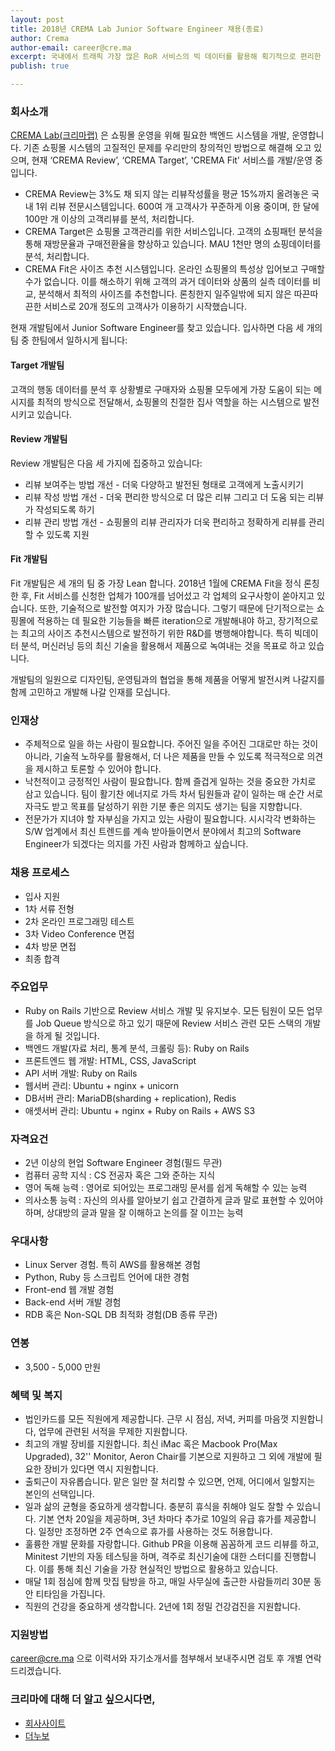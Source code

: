 ```yaml
---
layout: post
title: 2018년 CREMA Lab Junior Software Engineer 채용(종료)
author: Crema
author-email: career@cre.ma
excerpt: 국내에서 트래픽 가장 많은 RoR 서비스의 빅 데이터를 활용해 획기적으로 편리한 고객 관리 시스템을 만들고 싶으신 분. 국내 이커머스 생태계를 혁신하고 싶으신 분. CREMA Lab 개발팀에서 Junior Software Engineer를 모십니다.
publish: true

---
```


### 회사소개

[CREMA Lab(크리마랩)](http://www.cre.ma) 은 쇼핑몰 운영을 위해 필요한 백엔드 시스템을 개발, 운영합니다. 기존 쇼핑몰 시스템의 고질적인 문제를 우리만의 창의적인 방법으로 해결해 오고 있으며, 현재 ‘CREMA Review’, ‘CREMA Target’, 'CREMA Fit' 서비스를 개발/운영 중입니다.
- CREMA Review는 3%도 채 되지 않는 리뷰작성률을 평균 15%까지 올려놓은 국내 1위 리뷰 전문시스템입니다. 600여 개 고객사가 꾸준하게 이용 중이며, 한 달에 100만 개 이상의 고객리뷰를 분석, 처리합니다.
- CREMA Target은 쇼핑몰 고객관리를 위한 서비스입니다. 고객의 쇼핑패턴 분석을 통해 재방문율과 구매전환율을 향상하고 있습니다. MAU 1천만 명의 쇼핑데이터를 분석, 처리합니다.
- CREMA Fit은 사이즈 추천 시스템입니다. 온라인 쇼핑몰의 특성상 입어보고 구매할 수가 없습니다. 이를 해소하기 위해 고객의 과거 데이터와 상품의 실측 데이터를 비교, 분석해서 최적의 사이즈를 추천합니다. 론칭한지 일주일밖에 되지 않은 따끈따끈한 서비스로 20개 정도의 고객사가 이용하기 시작했습니다.

현재 개발팀에서 Junior Software Engineer를 찾고 있습니다. 입사하면 다음 세 개의 팀 중 한팀에서 일하시게 됩니다:

#### Target 개발팀
고객의 행동 데이터를 분석 후 상황별로 구매자와 쇼핑몰 모두에게 가장 도움이 되는 메시지를 최적의 방식으로 전달해서, 쇼핑몰의 친절한 집사 역할을 하는 시스템으로 발전시키고 있습니다.

#### Review 개발팀
Review 개발팀은 다음 세 가지에 집중하고 있습니다:
- 리뷰 보여주는 방법 개선 - 더욱 다양하고 발전된 형태로 고객에게 노출시키기
- 리뷰 작성 방법 개선 - 더욱 편리한 방식으로 더 많은 리뷰 그리고 더 도움 되는 리뷰가 작성되도록 하기
- 리뷰 관리 방법 개선 - 쇼핑몰의 리뷰 관리자가 더욱 편리하고 정확하게 리뷰를 관리할 수 있도록 지원

#### Fit 개발팀
Fit 개발팀은 세 개의 팀 중 가장 Lean 합니다. 2018년 1월에 CREMA Fit을 정식 론칭한 후, Fit 서비스를 신청한 업체가 100개를 넘어섰고 각 업체의 요구사항이 쏟아지고 있습니다. 또한, 기술적으로 발전할 여지가 가장 많습니다. 그렇기 때문에 단기적으로는 쇼핑몰에 적용하는 데 필요한 기능들을 빠른 iteration으로 개발해내야 하고, 장기적으로는 최고의 사이즈 추천시스템으로 발전하기 위한 R&D를 병행해야합니다. 특히 빅데이터 분석, 머신러닝 등의 최신 기술을 활용해서 제품으로 녹여내는 것을 목표로 하고 있습니다.

개발팀의 일원으로 디자인팀, 운영팀과의 협업을 통해 제품을 어떻게 발전시켜 나갈지를 함께 고민하고 개발해 나갈 인재를 모십니다.

### 인재상
- 주체적으로 일을 하는 사람이 필요합니다. 주어진 일을 주어진 그대로만 하는 것이 아니라, 기술적 노하우를 활용해서, 더 나은 제품을 만들 수 있도록 적극적으로 의견을 제시하고 토론할 수 있어야 합니다.
- 낙천적이고 긍정적인 사람이 필요합니다. 함께 즐겁게 일하는 것을 중요한 가치로 삼고 있습니다. 팀이 활기찬 에너지로 가득 차서 팀원들과 같이 일하는 매 순간 서로 자극도 받고 목표를 달성하기 위한 기분 좋은 의지도 생기는 팀을 지향합니다.
- 전문가가 지녀야 할 자부심을 가지고 있는 사람이 필요합니다. 시시각각 변화하는 S/W 업계에서 최신 트렌드를 계속 받아들이면서 분야에서 최고의 Software Engineer가 되겠다는 의지를 가진 사람과 함께하고 싶습니다.

### 채용 프로세스
- 입사 지원
- 1차 서류 전형
- 2차 온라인 프로그래밍 테스트
- 3차 Video Conference 면접
- 4차 방문 면접
- 최종 합격

### 주요업무
- Ruby on Rails 기반으로 Review 서비스 개발 및 유지보수. 모든 팀원이 모든 업무를 Job Queue 방식으로 하고 있기 때문에 Review 서비스 관련 모든 스택의 개발을 하게 될 것입니다.
- 백엔드 개발(자료 처리, 통계 분석, 크롤링 등): Ruby on Rails
- 프론트엔드 웹 개발: HTML, CSS, JavaScript
- API 서버 개발: Ruby on Rails
- 웹서버 관리: Ubuntu + nginx + unicorn
- DB서버 관리: MariaDB(sharding + replication), Redis
- 애셋서버 관리: Ubuntu + nginx + Ruby on Rails + AWS S3

### 자격요건
- 2년 이상의 현업 Software Engineer 경험(필드 무관)
- 컴퓨터 공학 지식 : CS 전공자 혹은 그와 준하는 지식
- 영어 독해 능력 : 영어로 되어있는 프로그래밍 문서를 쉽게 독해할 수 있는 능력
- 의사소통 능력 : 자신의 의사를 알아보기 쉽고 간결하게 글과 말로 표현할 수 있어야 하며, 상대방의 글과 말을 잘 이해하고 논의를 잘 이끄는 능력

### 우대사항
- Linux Server 경험. 특히 AWS를 활용해본 경험
- Python, Ruby 등 스크립트 언어에 대한 경험
- Front-end 웹 개발 경험
- Back-end 서버 개발 경험
- RDB 혹은 Non-SQL DB 최적화 경험(DB 종류 무관)

### 연봉
- 3,500 - 5,000 만원

### 혜택 및 복지
- 법인카드를 모든 직원에게 제공합니다. 근무 시 점심, 저녁, 커피를 마음껏 지원합니다, 업무에 관련된 서적을 무제한 지원합니다.
- 최고의 개발 장비를 지원합니다. 최신 iMac 혹은 Macbook Pro(Max Upgraded), 32'' Monitor, Aeron Chair를 기본으로 지원하고 그 외에 개발에 필요한 장비가 있다면 역시 지원합니다.
- 출퇴근이 자유롭습니다. 맡은 일만 잘 처리할 수 있으면, 언제, 어디에서 일할지는 본인의 선택입니다.
- 일과 삶의 균형을 중요하게 생각합니다. 충분히 휴식을 취해야 일도 잘할 수 있습니다. 기본 연차 20일을 제공하며, 3년 차마다 추가로 10일의 유급 휴가를 제공합니다. 일정만 조정하면 2주 연속으로 휴가를 사용하는 것도 허용합니다.
- 훌륭한 개발 문화를 자랑합니다. Github PR을 이용해 꼼꼼하게 코드 리뷰를 하고, Minitest 기반의 자동 테스팅을 하며, 격주로 최신기술에 대한 스터디를 진행합니다. 이를 통해 최신 기술을 가장 현실적인 방법으로 활용하고 있습니다.
- 매달 1회 점심에 함께 맛집 탐방을 하고, 매일 사무실에 출근한 사람들끼리 30분 동안 티타임을 가집니다.
- 직원의 건강을 중요하게 생각합니다. 2년에 1회 정밀 건강검진을 지원합니다.

### 지원방법
career@cre.ma 으로 이력서와 자기소개서를 첨부해서 보내주시면 검토 후 개별 연락드리겠습니다.

### 크리마에 대해 더 알고 싶으시다면,

- [회사사이트](http://www.cre.ma)
- [더누보](http://the-nuvo.com)
